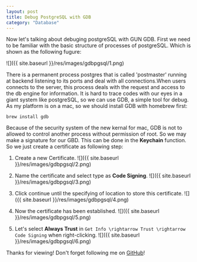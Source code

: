 ```yaml
---  
layout: post
title: Debug PostgreSQL with GDB
category: "Database"
---  
```


Now let's talking about debuging postgreSQL with GUN GDB.
First we need to be familiar with the basic structure of processes of postgreSQL. Which is shown as the following fugure:




![]({{ site.baseurl }}/res/images/gdbpgsql/1.png)

There is a permanent process postgres that is called 'postmaster' running at backend listening to its ports and deal with all connections.When users connects to the server, this process deals with the request and access to the db engine for information.
It is hard to trace codes with our eyes in a giant system like postgreSQL, so we can use GDB, a simple tool for debug. As my platform is on a mac, so we should install GDB with homebrew first:

	brew install gdb

Because of the security system of the new kernal for mac, GDB is not to allowed to control another process without permission of root. So we may make a signature for our GBD. This can be done in the **Keychain** function. So we just create a certificate as following step:

1. Create a new Certificate.
![]({{ site.baseurl }}/res/images/gdbpgsql/2.png)

2. Name the certificate and select type as **Code Signing**.
![]({{ site.baseurl }}/res/images/gdbpgsql/3.png)

3. Click continue until the specifying of location to store this certificate.
![]({{ site.baseurl }}/res/images/gdbpgsql/4.png)

4. Now the certificate has been established.
![]({{ site.baseurl }}/res/images/gdbpgsql/5.png)

5. Let's select **Always Trust** in `Get Info \rightarrow Trust \rightarrow Code Signing` when right-clicking.
![]({{ site.baseurl }}/res/images/gdbpgsql/6.png)

Thanks for viewing! Don't forget following me on <a href="https://github.com/Princever">GitHub</a>!